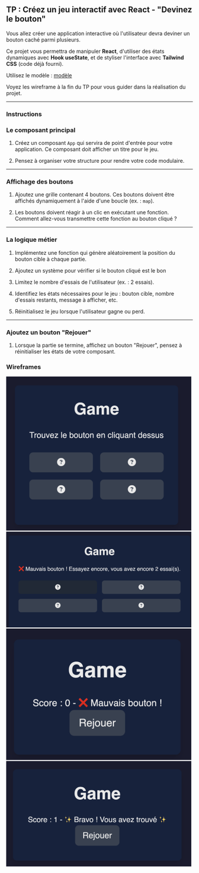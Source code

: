 ## **TP : Créez un jeu interactif avec React - "Devinez le bouton"**

Vous allez créer une application interactive où l'utilisateur devra deviner un bouton caché parmi plusieurs. 

Ce projet vous permettra de manipuler **React**, d'utiliser des états dynamiques avec **Hook useState**, et de styliser l'interface avec **Tailwind CSS** (code déjà fourni).

Utilisez le modèle : [modèle](../Models/model.html)

Voyez les wireframe à la fin du TP pour vous guider dans la réalisation du projet.

---

### **Instructions**

### **Le composant principal**

1. Créez un composant `App` qui servira de point d'entrée pour votre application. Ce composant doit afficher un titre pour le jeu.  

2. Pensez à organiser votre structure pour rendre votre code modulaire.

---

### **Affichage des boutons**

1. Ajoutez une grille contenant 4 boutons. Ces boutons doivent être affichés dynamiquement à l'aide d'une boucle (ex. : `map`).  

2. Les boutons doivent réagir à un clic en exécutant une fonction. Comment allez-vous transmettre cette fonction au bouton cliqué ?  

---

### **La logique métier**

1. Implémentez une fonction qui génère aléatoirement la position du bouton cible à chaque partie.  

2. Ajoutez un système pour vérifier si le bouton cliqué est le bon

3. Limitez le nombre d'essais de l'utilisateur (ex. : 2 essais).  

4. Identifiez les états nécessaires pour le jeu : bouton cible, nombre d'essais restants, message à afficher, etc.  

5. Réinitialisez le jeu lorsque l'utilisateur gagne ou perd.  

---

### **Ajoutez un bouton "Rejouer"**

1. Lorsque la partie se termine, affichez un bouton "Rejouer", pensez à réinitialiser les états de votre composant.


### Wireframes

<img src="./01_game.png" width="500" />
<img src="./02_game.png" width="500" />
<img src="./03_game.png" width="500" />
<img src="./04_game.png" width="500" />